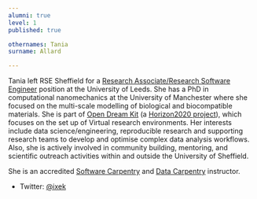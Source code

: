 ```yaml
---
alumni: true
level: 1
published: true

othernames: Tania
surname: Allard

---
```


Tania left RSE Sheffield for a [Research Associate/Research Software
Engineer] position at the University of Leeds. She has a PhD in
computational nanomechanics at the University of Manchester where she
focused on the multi-scale modelling of biological and biocompatible
materials. She is part of [Open Dream Kit] (a [Horizon2020 project]),
which focuses on the set up of Virtual research environments. Her
interests include data science/engineering, reproducible research and
supporting research teams to develop and optimise complex data analysis
workflows. Also, she is actively involved in community building,
mentoring, and scientific outreach activities within and outside the
University of Sheffield.

She is an accredited [Software Carpentry] and [Data Carpentry]
instructor.

-   Twitter: [@ixek]

  [EPSRC Research Software Engineering Fellow]: http://www.walkingrandomly.com/?p=6037
  [www.walkingrandomly.com]: http://www.walkingrandomly.com/
  [Software Carpentry]: https://software-carpentry.org/
  [Data Carpentry]: https://datacarpentry.org/
  [@walkingrandomly]: https://twitter.com/walkingrandomly
  [Research Associate/Research Software Engineer]: https://rse.ac.uk/
  [Open Dream Kit]: https://opendreamkit.org/
  [Horizon2020 project]: https://ec.europa.eu/programmes/horizon2020/
  [@ixek]: https://twitter.com/ixek
